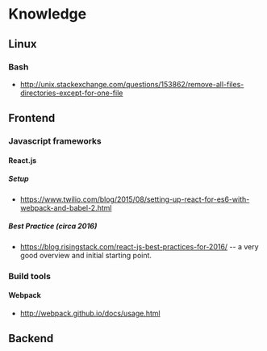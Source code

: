 # Knowledge

## Linux
### Bash
- http://unix.stackexchange.com/questions/153862/remove-all-files-directories-except-for-one-file


## Frontend

### Javascript frameworks

#### React.js
##### Setup
- https://www.twilio.com/blog/2015/08/setting-up-react-for-es6-with-webpack-and-babel-2.html

##### Best Practice (circa 2016)
- https://blog.risingstack.com/react-js-best-practices-for-2016/ -- a very good overview and initial starting point.


### Build tools

#### Webpack
- http://webpack.github.io/docs/usage.html

## Backend
